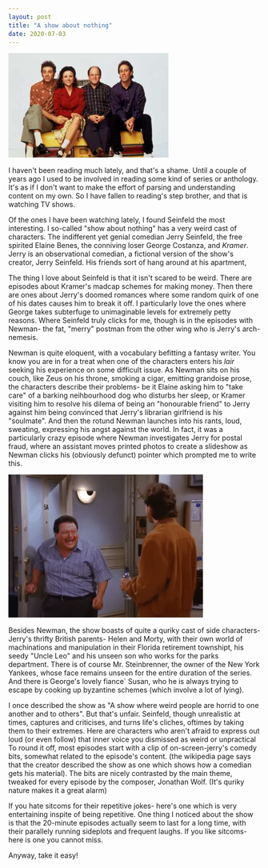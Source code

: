 ```yaml
---
layout: post
title: "A show about nothing"
date: 2020-07-03
---
```


![Seinfeld](/assets/seinfeld.jpeg)

I haven't been reading much lately, and that's a shame. Until a couple of years
ago I used to be involved in reading some kind of series or anthology. It's as
if I don't want to make the effort of parsing and understanding content on my
own. So I have fallen to reading's step brother, and that is watching TV shows.

Of the ones I have been watching lately, I found Seinfeld the most interesting.
I so-called "show about nothing" has a very weird cast of characters. The
indifferent yet genial comedian Jerry Seinfeld, the free spirited Elaine Benes,
the conniving loser George Costanza, and *Kramer*. Jerry is an observational
comedian, a fictional version of the show's creator, Jerry Seinfeld. His friends
sort of hang around at his apartment, 

The thing I love about Seinfeld is that it isn't scared to be weird. There are
episodes about Kramer's madcap schemes for making money. Then there are ones
about Jerry's doomed romances where some random quirk of one of his dates causes
him to break it off. I particularly love the ones where George takes subterfuge
to unimaginable levels for extremely petty reasons. Where Seinfeld truly clicks
for me, though is in the episodes with Newman- the fat, "merry" postman from the
other wing who is Jerry's arch-nemesis.

Newman is quite eloquent, with a vocabulary befitting a fantasy writer. You know
you are in for a treat when one of the characters enters his *lair* seeking his
experience on some difficult issue. As Newman sits on his couch, like Zeus on
his throne, smoking a cigar, emitting grandoise prose, the characters describe
their problems- be it Elaine asking him to "take care" of a barking neihbourhood
dog who disturbs her sleep, or Kramer visiting him to resolve his dilema of
being an "honourable friend" to Jerry against him being convinced that Jerry's
librarian girlfriend is his "soulmate". And then the rotund Newman launches into
his rants, loud, sweating, expressing his angst against the world. In fact, it
was a particularly crazy episode where Newman investigates Jerry for postal
fraud, where an assistant moves printed photos to create a slideshow as Newman
clicks his (obviously defunct) pointer which prompted me to write this.

![Newmann!](/assets/newman.gif)

Besides Newman, the show boasts of quite a quriky cast of side characters- Jerry's thrifty
British parents- Helen and Morty, with their own world of machinations and
manipulation in their Florida retirement townshipt, his seedy "Uncle Leo" and
his unseen son who works for the parks department. There is of course Mr.
Steinbrenner, the owner of the New York Yankees, whose face remains unseen for
the entire duration of the series. And there is George's lovely fiance` Susan,
who he is always trying to escape by cooking up byzantine schemes (which involve
a lot of lying).

I once described the show as "A show where weird people are horrid
to one another and to others". But that's unfair. Seinfeld, though unrealistic
at times, captures and criticises, and turns life's cliches, oftimes by taking
them to their extremes. Here are characters who aren't afraid to express out
loud (or even follow) that inner voice you dismissed as weird or unpractical
To round it off, most episodes start with a clip of on-screen-jerry's comedy
bits, somewhat related to the episode's content. (the wikipedia page
says that the creator described the show as one which shows how a comedian gets
his material). The bits are nicely contrasted by the main theme, tweaked
for every episode by the composer, Jonathan Wolf. (It's quriky nature makes it a
great alarm)

If you hate sitcoms for their repetitive jokes- here's one which is very
entertaining inspite of being repetitive. One thing I noticed about the show is
that the 20-minute episodes actually seem to last for a long time, with their
parallely running sideplots and frequent laughs. If you like sitcoms- here is
one you cannot miss.

Anyway, take it easy!


